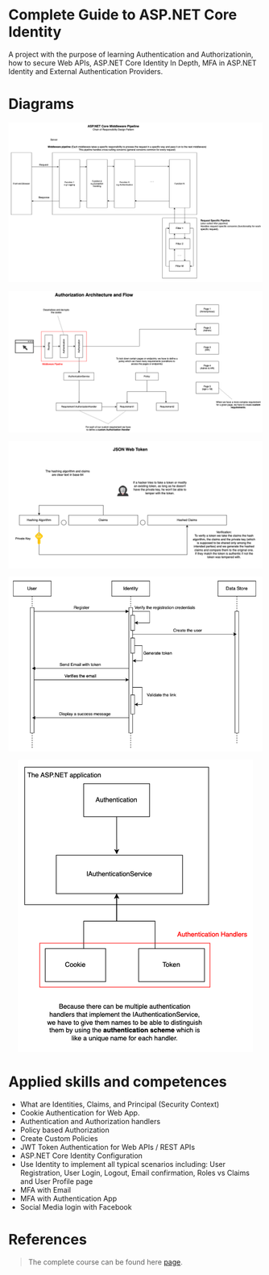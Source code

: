 # Complete Guide to ASP.NET Core Identity
A project with the purpose of learning Authentication and Authorizationin, how to secure Web APIs, ASP.NET Core Identity In Depth, MFA in ASP.NET Identity and External Authentication Providers.

# Diagrams
<p align="center">
    <img src="/assets/middleware.png" alt="asp.net middleware">
</p>
<p align="center">
    <img src="/assets/authorization.png" alt="authorization diagram">
</p>
<p align="center">
    <img src="/assets/json-web-token.png" alt="json web token diagram">
</p>
<p align="center">
    <img src="/assets/registration.png" alt="registration sequence diagram">
</p>
<p align="center">
    <img src="/assets/authentication.png" alt="authentication diagram">
</p>

# Applied skills and competences
* What are Identities, Claims, and Principal (Security Context)
* Cookie Authentication for Web App.
* Authentication and Authorization handlers
* Policy based Authorization
* Create Custom Policies
* JWT Token Authentication for Web APIs / REST APIs
* ASP.NET Core Identity Configuration
* Use Identity to implement all typical scenarios including: User Registration, User Login, Logout, Email confirmation, Roles vs Claims and User Profile page
* MFA with Email
* MFA with Authentication App
* Social Media login with Facebook

# References
> The complete course can be found here [page](https://www.udemy.com/course/complete-guide-to-aspnet-core-identity/).